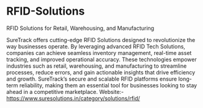 # RFID-Solutions
RFID Solutions for Retail, Warehousing, and Manufacturing

SureTrack offers cutting-edge RFID Solutions designed to revolutionize the way businesses operate. By leveraging advanced RFID Tech Solutions, companies can achieve seamless inventory management, real-time asset tracking, and improved operational accuracy. These technologies empower industries such as retail, warehousing, and manufacturing to streamline processes, reduce errors, and gain actionable insights that drive efficiency and growth. SureTrack’s secure and scalable RFID platforms ensure long-term reliability, making them an essential tool for businesses looking to stay ahead in a competitive marketplace.
Website:- https://www.suresolutions.in/category/solutions/rfid/
